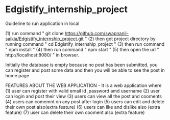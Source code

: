 # Edgistify_internship_project
Guideline to run application in local 


(1) run command " git clone https://github.com/swapnanil-saikia/Edgistify_internship_project.git "
(2) then got project directory by running command " cd Edgistify_internship_project "
(3) then run command " npm install "
(4) then run command " npm start "
(5) then open the url " http://localhost:8080/ " in browser.

Initially the database is empty because no post has been submitted,
you can register and post some data and then you will be able to see 
the post in home page

FEATURES ABOUT THE WEB APPLICATION -
It is a  web application where
(1) user can register with valid email id ,password amd username
(2) user can login and post their view
(3) users can view all the post and cooments
(4) users can comemnt on any post after login
(5) users can edit and delete their own post also(extra feature)
(6) users can like and dislike also (extra feature) 
(7) user can delete their own cooment also (extra feature) 
